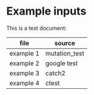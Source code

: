 # Example inputs

This is a test document:

| file | source |
| ---  | ----    |
| example 1 | mutation_test |
| example 2 | google test |
| example 3 | catch2      |
| example 4 | ctest       |

